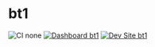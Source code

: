 # bt1

![CI none](https://img.shields.io/badge/ci-none-orange.svg)
[![Dashboard bt1](https://img.shields.io/badge/dashboard-bt1-yellow.svg)](https://dashboard.pantheon.io/sites/81e21be5-4c16-4d18-a4c7-16466f9316d5#dev/code)
[![Dev Site bt1](https://img.shields.io/badge/site-bt1-blue.svg)](http://dev-bt1.pantheonsite.io/)